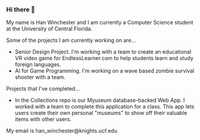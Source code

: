 ### Hi there 👋
<p>My name is Han Winchester and I am currently a Computer Science student at the University of Central Florida.<p>
<p>Some of the projects I am currently working on are...<p>
<ul><li>Senior Design Project. I'm working with a team to create an educational VR video game for EndlessLearner.com to help students learn and study foreign languages.</li>
  <li>AI for Game Programming. I'm working on a wave based zombie survival shooter with a team.</li></ul>

<p>Projects that I've completed...</p>
<ul><li>In the Collections repo is our Myuseum database-backed Web App. I worked with a team to complete this application for a class. This app lets users create their own personal "museums" to show off their valuable items with other users.</li></ul>

<p>My email is han_winchester@knights.ucf.edu</p>
<!--
**han-winchester/han-winchester** is a ✨ _special_ ✨ repository because its `README.md` (this file) appears on your GitHub profile.

Here are some ideas to get you started:

- 🔭 I’m currently working on ...
- 🌱 I’m currently learning ...
- 👯 I’m looking to collaborate on ...
- 🤔 I’m looking for help with ...
- 💬 Ask me about ...
- 📫 How to reach me: ...
- 😄 Pronouns: ...
- ⚡ Fun fact: ...
-->
